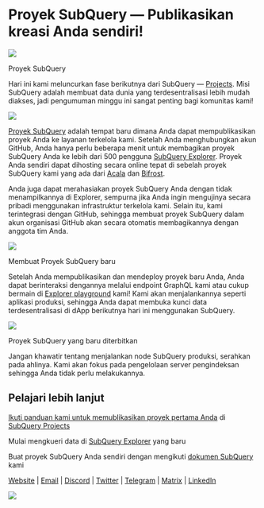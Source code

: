 # Proyek SubQuery — Publikasikan kreasi Anda sendiri!

![](https://miro.medium.com/max/1400/0*Jhkt10DyMiptFocJ)

Proyek SubQuery

Hari ini kami meluncurkan fase berikutnya dari SubQuery — [Projects](https://project.subquery.network). Misi SubQuery adalah membuat data dunia yang terdesentralisasi lebih mudah diakses, jadi pengumuman minggu ini sangat penting bagi komunitas kami!



![](https://miro.medium.com/max/464/0*FTsLOuy0A4cWEwcp)

[Proyek SubQuery](https://project.subquery.network) adalah tempat baru dimana Anda dapat mempublikasikan proyek Anda ke layanan terkelola kami. Setelah Anda menghubungkan akun GitHub, Anda hanya perlu beberapa menit untuk membagikan proyek SubQuery Anda ke lebih dari 500 pengguna [SubQuery Explorer](https://explorer.subquery.network/). Proyek Anda sendiri dapat dihosting secara online tepat di sebelah proyek SubQuery kami yang ada dari [Acala](https://explorer.subquery.network/subquery/OnFinality-io/acala-subql) dan [Bifrost](https://explorer.subquery.network/subquery/bifrost-finance/subql).

Anda juga dapat merahasiakan proyek SubQuery Anda dengan tidak menampilkannya di Explorer, sempurna jika Anda ingin mengujinya secara pribadi menggunakan infrastruktur terkelola kami. Selain itu, kami terintegrasi dengan GitHub, sehingga membuat proyek SubQuery dalam akun organisasi GitHub akan secara otomatis membagikannya dengan anggota tim Anda.



![](https://miro.medium.com/max/1400/1*IupCbHA6aaal26sYbK-Hbw.png)

Membuat Proyek SubQuery baru

Setelah Anda mempublikasikan dan mendeploy proyek baru Anda, Anda dapat berinteraksi dengannya melalui endpoint GraphQL kami atau cukup bermain di [Explorer playground](https://explorer.subquery.network/) kami! Kami akan menjalankannya seperti aplikasi produksi, sehingga Anda dapat membuka kunci data terdesentralisasi di dApp berikutnya hari ini menggunakan SubQuery.



![](https://miro.medium.com/max/1400/1*Re6uHuy05UzWttfWQBM6hg.png)

Proyek SubQuery yang baru diterbitkan

Jangan khawatir tentang menjalankan node SubQuery produksi, serahkan pada ahlinya. Kami akan fokus pada pengelolaan server pengindeksan sehingga Anda tidak perlu melakukannya.

## Pelajari lebih lanjut

[Ikuti panduan kami untuk memublikasikan proyek pertama Anda](https://doc.subquery.network/publish/publish.html) di [SubQuery Projects](https://project.subquery.network)

Mulai mengkueri data di [SubQuery Explorer](https://explorer.subquery.network/) yang baru

Buat proyek SubQuery Anda sendiri dengan mengikuti [dokumen SubQuery](https://doc.subquery.network/) kami

[Website](https://subquery.network/) | [Email](mailto:hello@subquery.network) | [Discord](https://discord.com/invite/78zg8aBSMG) | [Twitter](https://twitter.com/subquerynetwork) | [Telegram](https://t.me/subquerynetwork) | [Matrix](https://matrix.to/#/#subquery:matrix.org) | [LinkedIn](https://www.linkedin.com/company/subquery)

![](https://miro.medium.com/max/1400/0*4Yetj66AO5gHV2rt)